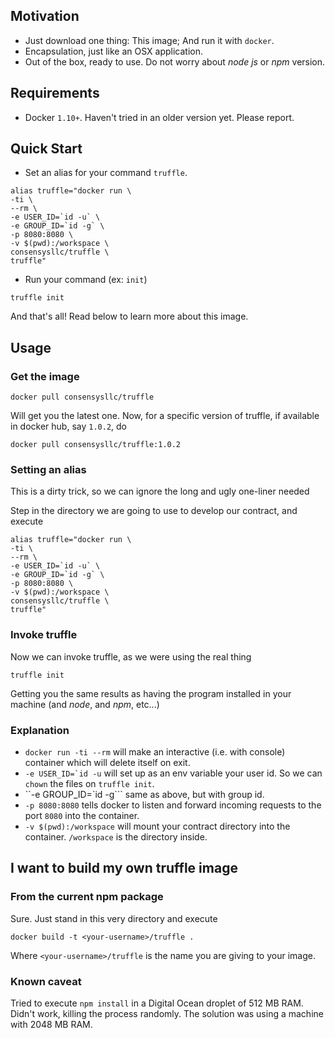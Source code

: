 ## Motivation

* Just download one thing: This image; And run it with `docker`.
* Encapsulation, just like an OSX application.
* Out of the box, ready to use. Do not worry about _node js_ or _npm_ version.

## Requirements

* Docker `1.10+`. Haven't tried in an older version yet. Please report.

## Quick Start

* Set an alias for your command `truffle`.

```
alias truffle="docker run \
-ti \
--rm \
-e USER_ID=`id -u` \
-e GROUP_ID=`id -g` \
-p 8080:8080 \
-v $(pwd):/workspace \
consensysllc/truffle \
truffle"
```

* Run your command (ex: `init`)

```
truffle init
```
And that's all! Read below to learn more about this image.

## Usage

### Get the image

    docker pull consensysllc/truffle

Will get you the latest one. Now, for a specific version of truffle,
if available in docker hub, say `1.0.2`, do

    docker pull consensysllc/truffle:1.0.2

### Setting an alias

This is a dirty trick, so we can ignore the long and ugly one-liner needed

Step in the directory we are going to use to develop our contract, and execute

```
alias truffle="docker run \
-ti \
--rm \
-e USER_ID=`id -u` \
-e GROUP_ID=`id -g` \
-p 8080:8080 \
-v $(pwd):/workspace \
consensysllc/truffle \
truffle"
```

### Invoke truffle

Now we can invoke truffle, as we were using the real thing

    truffle init

Getting you the same results as having the program installed in your machine (and _node_, and _npm_, etc...)

### Explanation

* `docker run -ti --rm` will make an interactive (i.e. with console) container which will delete itself on exit.
* ``-e USER_ID=`id -u`` will set up as an env variable your user id. So we can `chown` the files on `truffle init`.
* ``-e GROUP_ID=`id -g``` same as above, but with group id.
* `-p 8080:8080` tells docker to listen and forward incoming requests to the port `8080` into the container.
* `-v $(pwd):/workspace` will mount your contract directory into the container. `/workspace` is the directory inside.

## I want to build my own truffle image

### From the current npm package

Sure. Just stand in this very directory and execute

    docker build -t <your-username>/truffle .

Where `<your-username>/truffle` is the name you are giving to your image.

### Known caveat

Tried to execute `npm install` in a Digital Ocean droplet of 512 MB RAM. Didn't work,
killing the process randomly. The solution was using a machine with 2048 MB RAM.

